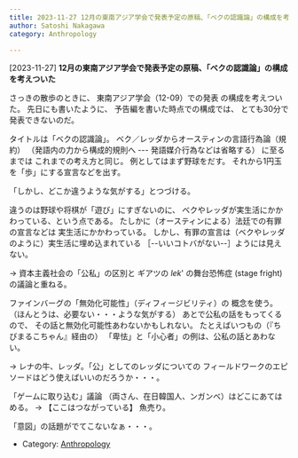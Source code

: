 ```yaml
---
title: 2023-11-27 12月の東南アジア学会で発表予定の原稿、「ベクの認識論」の構成を考えついた
author: Satoshi Nakagawa
category: Anthropology

---
```


[2023-11-27] **12月の東南アジア学会で発表予定の原稿、「ベクの認識論」の構成を考えついた** 

 さっきの散歩のときに、
東南アジア学会（12-09）での発表
の構成を考えついた。
先日にも書いたように、
予告編を書いた時点での構成では、
とても30分で発表できないのだ。

 タイトルは「ベクの認識論」。
ベク／レッダからオースティンの言語行為論（規約）
（発語内の力から構成的規則へ --- 発語媒介行為などは省略する）
に至るまでは
これまでの考え方と同じ。
例としてはまず野球をだす。
それから1円玉を「歩」にする宣言などを出す。

 「しかし、どこか違うような気がする」とつづける。

 違うのは野球や将棋が「遊び」にすぎないのに、
ベクやレッダが実生活にかかわっている、という点である。
たしかに（オースティンによる）法廷での有罪の宣言などは
実生活にかかわっている。
しかし、有罪の宣言は（ベクやレッダのように）実生活に埋め込まれている
［--いいコトバがない--］ようには見えない。

 → 資本主義社会の「公私」の区別と
ギアツの _lek_' の舞台恐怖症 (stage fright) の議論と重ねる。

 ファインバーグの「無効化可能性」（ディフィージビリティ）の
概念を使う。
（ほんとうは、必要ない・・・ような気がする）
あとで公私の話をもってくるので、
その話と無効化可能性あわないかもしれない。
たとえばいつもの（『ちびまるこちゃん』経由の）
「卑怯」と「小心者」の例は、公私の話とあわない。

 → レナの牛、レッダ。「公」としてのレッダについての
フィールドワークのエピソードはどう使えばいいのだろうか・・・。

 「ゲームに取り込む」議論
（両さん、在日韓国人、ンガンベ）はどこにあてはめる。
→ 【ここはつながっている】
魚売り。

 「意図」の話題がでてこないなぁ・・・。

- Category: [Anthropology](https://merapano.github.io/categories.html#Anthropology)

